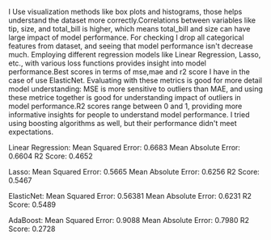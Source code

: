 I Use visualization methods like box plots and histograms, those helps understand the dataset more correctly.Correlations between variables like tip, size, and total_bill is higher, which means total_bill and size can have large impact of model performance. For checking I drop all categorical features from dataset, and seeing that model performance isn't decrease much.
Employing different regression models like Linear Regression, Lasso, etc., with various loss functions provides insight into model performance.Best scores in terms of mse,mae and r2 score I have in the case of use ElasticNet. Evaluating with these metrics is good for more detail model understanding: MSE is more sensitive to outliers than MAE, and using these metrice together is good for understanding impact of outliers in model performance.R2 scores range between 0 and 1, providing more informative insights for people to understand model performance. I tried using boosting algorithms as well, but their performance didn't meet expectations.

Linear Regression: 
   Mean Squared Error: 0.6683
   Mean Absolute Error: 0.6604
   R2 Score: 0.4652

Lasso: 
   Mean Squared Error: 0.5665
   Mean Absolute Error: 0.6256
   R2 Score: 0.5467

ElasticNet:
   Mean Squared Error: 0.56381
   Mean Absolute Error: 0.6231
   R2 Score: 0.5489

AdaBoost:
   Mean Squared Error: 0.9088
   Mean Absolute Error: 0.7980
   R2 Score: 0.2728
